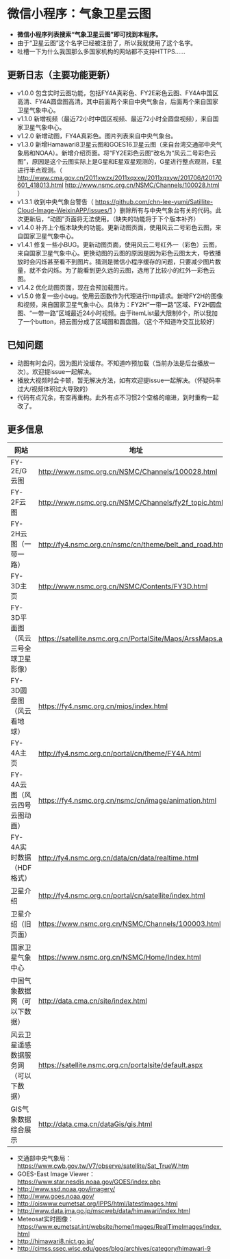 # 微信小程序：气象卫星云图
- **微信小程序列表搜索“气象卫星云图”即可找到本程序。**  
- 由于“卫星云图”这个名字已经被注册了，所以我就使用了这个名字。 
- 吐槽一下为什么我国那么多国家机构的网站都不支持HTTPS……

## 更新日志（主要功能更新）
- v1.0.0 包含实时云图功能，包括FY4A真彩色、FY2E彩色云图、FY4A中国区高清、FY4A圆盘图高清。其中前面两个来自中央气象台，后面两个来自国家卫星气象中心。  
- v1.1.0 新增视频（最近72小时中国区视频、最近72小时全圆盘视频），来自国家卫星气象中心。  
- v1.2.0 新增动图，FY4A真彩色。图片列表来自中央气象台。  
- v1.3.0 新增Hamawari8卫星云图和GOES16卫星云图（来自台湾交通部中央气象局和NOAA）。新增介绍页面。将“FY2E彩色云图”改名为“风云二号彩色云图”，原因是这个云图实际上是G星和E星双星观测的，G星进行整点观测，E星进行半点观测。（ http://www.cma.gov.cn/2011xwzx/2011xqxxw/2011xqxyw/201706/t20170601_418013.html http://www.nsmc.org.cn/NSMC/Channels/100028.html ）
- v1.3.1 收到中央气象台警告（ https://github.com/chn-lee-yumi/Satillite-Cloud-Image-WeixinAPP/issues/1 ）删除所有与中央气象台有关的代码。此次更新后，“动图”页面将无法使用。（缺失的功能将于下个版本补齐）  
- v1.4.0 补齐上个版本缺失的功能。更新动图页面，使用风云二号彩色云图，来自国家卫星气象中心。  
- v1.4.1 修复一些小BUG。更新动图页面，使用风云二号红外一（彩色）云图，来自国家卫星气象中心。更换动图的云图的原因是因为彩色云图太大，导致播放时会闪烁甚至看不到图片。猜测是微信小程序缓存的问题，只要减少图片数量，就不会闪烁。为了能看到更久远的云图，选用了比较小的红外一彩色云图。
- v1.4.2 优化动图页面，现在会预加载图片。
- v1.5.0 修复一些小bug。使用云函数作为代理进行http请求。新增FY2H的图像和视频，来自国家卫星气象中心。具体为：FY2H“一带一路”区域、FY2H圆盘图、“一带一路”区域最近24小时视频。由于itemList最大限制6个，所以我加了一个button，把云图分成了区域图和圆盘图。（这个不知道咋交互比较好）

## 已知问题

- 动图有时会闪，因为图片没缓存。不知道咋预加载（当前办法是后台播放一次）。欢迎提issue一起解决。
- 播放大视频时会卡顿，暂无解决方法，如有欢迎提issue一起解决。（怀疑码率过大/视频体积过大导致的）
- 代码有点冗余，有空再重构。此外有点不习惯2个空格的缩进，到时重构一起改了。

## 更多信息

|网站|地址|
|---|---|
|FY-2E/G云图|http://www.nsmc.org.cn/NSMC/Channels/100028.html|
|FY-2F云图|http://www.nsmc.org.cn/NSMC/Channels/fy2f_topic.html|
|FY-2H云图（一带一路）|http://fy4.nsmc.org.cn/nsmc/cn/theme/belt_and_road.html|
|FY-3D主页|http://www.nsmc.org.cn/NSMC/Contents/FY3D.html|
|FY-3D平面图（风云三号全球卫星影像）|https://satellite.nsmc.org.cn/PortalSite/Maps/ArssMaps.aspx|
|FY-3D圆盘图（风云看地球）|https://fy4.nsmc.org.cn/mips/index.html|
|FY-4A主页|http://fy4.nsmc.org.cn/portal/cn/theme/FY4A.html|
|FY-4A云图（风云四号云图动画）|https://fy4.nsmc.org.cn/nsmc/cn/image/animation.html|
|FY-4A实时数据（HDF格式）|http://fy4.nsmc.org.cn/data/cn/data/realtime.html|
|卫星介绍|http://fy4.nsmc.org.cn/portal/cn/satellite/index.html|
|卫星介绍（旧页面）|https://www.nsmc.org.cn/NSMC/Channels/100003.html|
|国家卫星气象中心|https://www.nsmc.org.cn/NSMC/Home/Index.html|
|中国气象数据网（可以下数据）|http://data.cma.cn/site/index.html|
|风云卫星遥感数据服务网（可以下数据）|https://satellite.nsmc.org.cn/portalsite/default.aspx|
|GIS气象数据综合展示|http://data.cma.cn/dataGis/gis.html|

- 交通部中央气象局：https://www.cwb.gov.tw/V7/observe/satellite/Sat_TrueW.htm  
- GOES-East Image Viewer：https://www.star.nesdis.noaa.gov/GOES/index.php  
- http://www.ssd.noaa.gov/imagery/  
- http://www.goes.noaa.gov/  
- http://oiswww.eumetsat.org/IPPS/html/latestImages.html  
- http://www.data.jma.go.jp/mscweb/data/himawari/index.html  
- Meteosat实时图像：https://www.eumetsat.int/website/home/Images/RealTimeImages/index.html  
- http://himawari8.nict.go.jp/  
- http://cimss.ssec.wisc.edu/goes/blog/archives/category/himawari-9  
